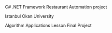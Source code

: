 C# .NET Framework Restaurant Automation project

Istanbul Okan University

Algorithm Applications Lesson Final Project
